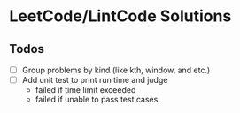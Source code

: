LeetCode/LintCode Solutions
======

## Todos

- [ ] Group problems by kind (like kth, window, and etc.)
- [ ] Add unit test to print run time and judge
  - failed if time limit exceeded
  - failed if unable to pass test cases

